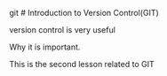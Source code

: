 git # Introduction to Version Control(GIT)

version control is very useful

Why it is important.

This is the second lesson related to GIT
